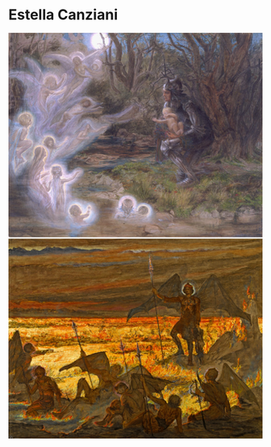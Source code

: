 # Estella Canziani

<img src="pix/fairies_bless_the_newborn_child.jpg" style="width:550px; height: auto;">

<img src="pix/satan_awakening_his_legions.jpg" style="width:550px; height: auto;">
